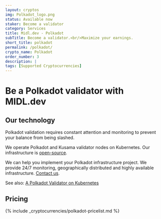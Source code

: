 ```yaml
---
layout: cryptos
img: Polkadot_logo.png
status: Available now
staker: Become a validator
category: Services
title: Midl.dev - Polkadot
subTitle: Become a validator.<br/>Maximize your earnings.
short_title: polkadot
permalink: /polkadot/
crypto_name: Polkadot
order_number: 3
description: | 
tags: [Supported Cryptocurrencies]
---
```


# Be a Polkadot validator with MIDL.dev

## Our technology

Polkadot validation requires constant attention and monitoring to prevent your balance from being slashed.

We operate Polkadot and Kusama validator nodes on Kubernetes. Our infrastructure is [open-source](https://github.com/midl-dev/polkadot-k8s).

We can help you implement your Polkadot infrastructure project. We provide 24/7 monitoring, geographically distributed and highly available infrastructure. [Contact us](mailto:hello@midl.dev).

See also: [A Polkadot Validator on Kubernetes](https://medium.com/@midl.dev/a-polkadot-validator-on-kubernetes-3e694cb43841)

## Pricing

{% include _cryptocurrencies/polkadot-pricelist.md %}
